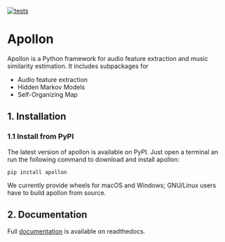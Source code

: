 [![tests](https://github.com/ifsm/apollon/actions/workflows/tests.yml/badge.svg)](
https://github.com/ifsm/apollon/actions/workflows/tests.yml)

# Apollon
Apollon is a Python framework for audio feature extraction and music similarity
estimation. It includes subpackages for

* Audio feature extraction
* Hidden Markov Models
* Self-Organizing Map

## 1. Installation
### 1.1 Install from PyPI
The latest version of apollon is available on PyPI. Just open a terminal an run
the following command to download and install apollon:

```
pip install apollon
```

We currently provide wheels for macOS and Windows; GNU/Linux users have to
build apollon from source.

## 2. Documentation
Full [documentation](https://apollon.readthedocs.io) is available on readthedocs.
